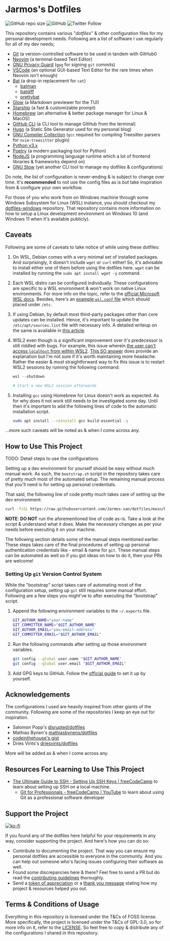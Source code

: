 # Jarmos's Dotfiles

![GitHub repo size](https://img.shields.io/github/repo-size/Jarmos-san/dotfiles?label=Repo%20Size&logo=GitHub&style=flat-square)
![GitHub](https://img.shields.io/github/license/Jarmos-san/dotfiles?label=License&logo=GitHub&style=flat-square)
![Twitter Follow](https://img.shields.io/twitter/follow/Jarmosan?style=social)

This repository contains various "_dotfiles_" & other configuration files for my
personal development needs. Following are a list of software I use regularly for
all of my dev needs;

- [Git](https://git-scm.com) (a version-controlled software to be used in tandem
  with GitHub0
- [Neovim](https://neovim.io) (a terminal-based Text Editor)
- [GNU Privacy Guard](https://gnupg.org) (`gpg` for signing `git` commits)
- [VSCode](https://code.visualstudio.com) (an optional GUI-based Text Editor for
  the rare times when Neovim isn't enough)
- [Bat](https://github.com/sharkdp/bat) (a drop-in replacement for `cat`)
  - [batman](https://github.com/eth-p/bat-extras/blob/master/doc/batman.md)
  - [batdiff](https://github.com/eth-p/bat-extras/blob/master/doc/batdiff.md)
  - [prettybat](https://github.com/eth-p/bat-extras/blob/master/doc/prettybat.md)
- [Glow](https://github.com/charmbracelet/glow) (a Markdown previewer for the
  TUI)
- [Starship](https://starship.rs) (a fast & customizable prompt)
- [Homebrew](https://brew.sh/) (an alternative & better package manager for
  Linux & MacOS)
- [GitHub CLI](https://cli.github.com) (a CLI tool to manage GitHub from the
  terminal)
- [Hugo](https://gohugo.io) (a Static Site Generator used for my personal blog)
- [GNU Compiler Collection](https://gcc.gnu.org) (`gcc` required for compiling
  Treesitter parsers for `nvim-treesitter` plugin)
- [Python v3.x](https://www.python.org)
- [Poetry](https://python-poetry.org) (a modern packaging tool for Python)
- [NodeJS](https://nodejs.org) (a programming language runtime which a lot of
  frontend libraries & frameworks depend on)
- [GNU Stow](https://www.gnu.org/software/stow) (yet another CLI tool to manage
  my dotfiles & configurations)

Do note, the list of configuration is never-ending & is subject to change over
time. It's **recommended** to not use the config files as is but take
inspiration from & configure your own workflow.

For those of you who work from on Windows machine through some Windows Subsystem
for Linux (WSL) instance, you should checkout my
[dotfiles-windows](https://github.com/Jarmos-san/dotfiles-windows) repository.
That repository contains more information on how to setup a Linux development
environment on Windows 10 (and Windows 11 when it's available publicly).

## Caveats

Following are some of caveats to take notice of while using these dotfiles:

1. On WSL, Debian comes with a very minimal set of installed packages. And
surprisingly, it doesn't include `wget` or `curl` either! So, it's advisable
to install either one of them before using the dotfiles here. `wget` can be
installed by running the `sudo apt install wget -y` command.

2. Each WSL distro can be configured individually. These configurations are
specific to a WSL environment & won't work on native Linux environments. For
more info on the topic, refer to the
[official Microsoft WSL docs](https://docs.microsoft.com/en-us/windows/wsl/wsl-config#configure-settings-with-wslconfig-and-wslconf).
Besides, here's an
[example `wsl.conf` file](https://raw.githubusercontent.com/Jarmos-san/dotfiles-windows/master/configs/wsl/wsl.conf)
which should placed under `/etc`.

3. If using Debian, by default most third-party packages other than core
updates can be installed. Hence, it's important to update the
`/etc/apt/sources.list` file with necessary info. A detailed writeup on the
same is available in
[this article](https://www.tecmint.com/fix-unable-to-locate-package-error-in-debian-9/).

4. WSL2 even though is a significant improvement over it's predecessor is still
riddled with bugs. For example, this issue wherein
[the user can't access `localhost` from within WSL2](https://github.com/microsoft/WSL/issues/4619).
[This SO answer](https://stackoverflow.com/a/68106973/8604951) does provide
an explanation but I'm not sure if it's worth maintaining more headache.
Rather the easier & most straightforward way to fix this issue is to restart
WSL2 sessions by running the following command:

    ```powershell
    wsl --shutdown

    # Start a new WSL2 session afterwards
    ```

5. Installing `gcc` using Homebrew for Linux doesn't work as expected. As for why does it not work still needs to be investigated some day. Until then it's important to add the following lines of code to the automatic installation script.

    ```bash
    sudo apt install --reinstall gcc build-essential -y
    ```

...more such caveats will be noted as & when I come across any.

## How to Use This Project

TODO: Detail steps to use the configurations

Setting up a dev environment for yourself should be easy without much manual
work. As such, the `bootstrap.sh` script in the repository takes care of pretty
much most of the automated setup. The remaining manual process that you'll need
is for setting up personal credentials.

That said, the following line of code pretty much takes care of setting up the
dev environment:

  ```bash
  curl -fsSL https://raw.githubusercontent.com/Jarmos-san/dotfiles/main/bootstrap.sh | bash
  ```

**NOTE**: **DO NOT** run the aforementioned line of code as-is. Take a look at
the script & understand what it does. Make the necessary changes as per your
needs before executing it on your machine.

The following section details some of the manual steps mentioned earlier. These
steps takes care of the final procedures of setting up personal authentication
credentials like - email & name for `git`. These manual steps can be automated
as well so if you got ideas on how to do it, then your PRs are welcome!

### Setting Up `git` Version Control System

While the "bootstrap" script takes care of automating most of the configuration
setup, setting up `git` still requires some manual effort. Following are a few
steps you might've to after executing the "bootstrap" script.

1. Append the following environment variables to the `~/.exports` file.

      ```bash
      GIT_AUTHOR_NAME="your-name"
      GIT_COMMITTER_NAME="$GIT_AUTHOR_NAME"
      GIT_AUTHOR_EMAIL="you-email-address"
      GIT_COMMITTER_EMAIL="$GIT_AUTHOR_EMAIL"
      ```

2. Run the following commands after setting up those environment variables.

      ```bash
      git config --global user.name "$GIT_AUTHOR_NAME"
      git config --global user.email "$GIT_AUTHOR_EMAIL"
      ```

3. Add GPG keys to GitHub. Follow the
   [official guide](https://docs.github.com/en/authentication/managing-commit-signature-verification/adding-a-new-gpg-key-to-your-github-account)
   to set it up by yourself.

## Acknowledgements

The configurations I used are heavily inspired from other giants of the
community. Following are some of the repositories I keep an eye out for
inspiration.

- Salomon Popp's [disrupted/dotfiles](https://github.com/disrupted/dotfiles)
- Mathias Bynen's
  [mathiasbynens/dotfiles](https://github.com/mathiasbynens/dotfiles)
- [codeinthehouse's gist](https://gist.githubusercontent.com/codeinthehole/26b37efa67041e1307db/raw/67c06401c3cdb7f7f96aa9054e95cbe0e473b7f0/osx_bootstrap.sh)
- Dries Vints's [driesvints/dotfiles](https://github.com/driesvints/dotfiles)

More will be added as & when I come across any.

## Resources For Learning to Use This Project

- [The Ultimate Guide to SSH - Setting Up SSH Keys | freeCodeCamp](https://www.freecodecamp.org/news/the-ultimate-guide-to-ssh-setting-up-ssh-keys)
  to learn about setting up SSH on a local machine.
  - [Git for Professionals - freeCodeCamp | YouTube](https://youtu.be/Uszj_k0DGsg) to learn about using Git as a professional software developer

## Support the Project

[![ko-fi](https://ko-fi.com/img/githubbutton_sm.svg)](https://ko-fi.com/jarmos)

If you found any of the dotfiles here helpful for your requirements in any way,
consider supporting the project. And here's how you can do so:

- Contribute to documenting the project. That way you can ensure my personal
  dotfiles are accessible to everyone in the community. And you can help out
  someone who's facing issues configuring their software as well.
- Found some discrepancies here & there? Feel free to send a PR but do read the
  [contributing guidelines](./.github/CONTRIBUTING.md) thoroughly.
- Send a [token of appreciation](https://ko-fi.com/jarmos) or a
  [thank you message](https://saythanks.io/to/somraj.1994) stating how my
  project & resources helped you out.

## Terms & Conditions of Usage

Everything in this repository is licensed under the T&Cs of FOSS license. More
specifically, the project is licensed under the T&Cs of GPL-3.0, so for more
info on it, refer to the [LICENSE](./LICENSE). So feel free to copy & distribute
any of the configurations I shared in this repository.
